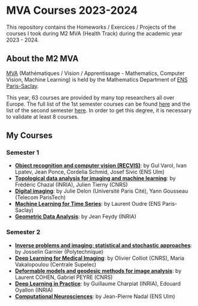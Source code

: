 # MVA Courses 2023-2024

This repository contains the Homeworks / Exercices / Projects of the courses I took during M2 MVA (Health Track) during the academic year 2023 - 2024.

## About the M2 MVA

[MVA](https://www.master-mva.com/) (Mathématiques / Vision / Apprentissage - Mathematics, Computer Vision, Machine Learning) is held by the Mathematics Department of [ENS Paris-Saclay](http://ens-paris-saclay.fr). 

This year, 63 courses are provided by many top researchers all over Europe. The full list of the 1st semester courses can be found [here](https://www.master-mva.com/cours-1er-semestre/) and the list of the second semester [here](https://www.master-mva.com/cours-2nd-semestre/).
In order to get this degree, it is necessary to validate at least 8 courses.

## My Courses

### Semester 1

* [**Object recognition and computer vision (RECVIS)**](http://imagine.enpc.fr/~varolg/teaching/recvis23/): by Gul Varol, Ivan Lpatev, Jean Ponce, Cordelia Schmid, Josef Sivic (ENS Ulm)
* [**Topological data analysis for imaging and machine learning**](https://julien-tierny.github.io/topologicalDataAnalysisClass.html): by Frédéric Chazal (INRIA), Julien Tierny (CNRS)
* [**Digital imaging**](https://perso.telecom-paristech.fr/gousseau/MVA/): by Julie Delon (Université Paris Cité), Yann Gousseau (Telecom ParisTech)
* [**Machine Learning for Time Series**](http://www.laurentoudre.fr/ast.html): by Laurent Oudre (ENS Paris-Saclay)
* [**Geometric Data Analysis**](https://www.master-mva.com/cours/geometric-data-analysis/): by Jean Feydy (INRIA)

### Semester 2
* [**Inverse problems and imaging: statistical and stochastic approaches**](https://josselin-garnier.org/wp-content/uploads/2024/01/polycopie-2024.pdf): by Josselin Garnier (Polytechnique)
* [**Deep Learning for Medical Imaging**](https://www.master-mva.com/cours/deep-learning-for-medical-imaging/): by Olivier Colliot (CNRS), Maria Vakalopoulou (Centrale Supelec)
* [**Deformable models and geodesic methods for image analysis**](https://www.master-mva.com/cours/deformable-models-and-geodesic-methods-for-image-analysis/): by Laurent COHEN, Gabriel PEYRE (CNRS)
* [**Deep Learning in Practice**](https://www.lri.fr/~gcharpia/deeppractice/): by Guillaume Charpiat (INRIA), Edouard Oyallon (INRIA)
* [**Computational Neurosciences**](https://www.master-mva.com/cours/modelisation-en-neurosciences-et-ailleurs/): by Jean-Pierre Nadal (ENS Ulm)
